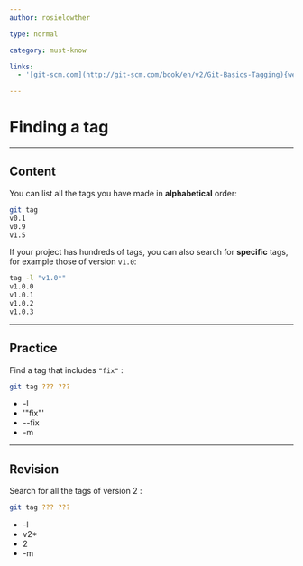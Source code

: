 ```yaml
---
author: rosielowther

type: normal

category: must-know

links:
  - '[git-scm.com](http://git-scm.com/book/en/v2/Git-Basics-Tagging){website}'

---
```

# Finding a tag

---
## Content

You can list all the tags you have made in **alphabetical** order:
```bash
git tag
v0.1
v0.9
v1.5
```
If your project has hundreds of tags, you can also search for **specific** tags, for example those of version `v1.0`:
```bash
tag -l "v1.0*"
v1.0.0
v1.0.1
v1.0.2
v1.0.3
```

---
## Practice

Find a tag that includes `"fix"` :
```bash
git tag ??? ???
```
* -l
* '"fix"'
* --fix
* -m

---
## Revision

Search for all the tags of version 2 :
```bash
git tag ??? ???
```
* -l
* v2*
* 2
* -m
 
 
 
